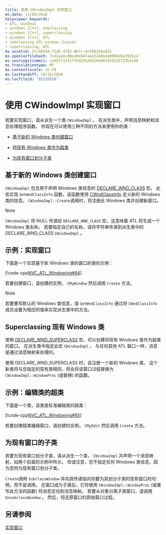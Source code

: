 ```yaml
---
title: 使用 CWindowImpl 实现窗口
ms.date: 11/04/2016
helpviewer_keywords:
- ATL, windows
- windows [C++], subclassing
- windows [C++], superclassing
- windows [C++], ATL
- subclassing ATL window classes
- superclassing, ATL
ms.assetid: 3fc40550-f1d6-4702-8b7c-4cf682b6a855
ms.openlocfilehash: 7ce1a2ec08e49e047aee5248bda0094d9e392614
ms.sourcegitcommit: ced5ff1431ffbd25b20d106901955532723bd188
ms.translationtype: MT
ms.contentlocale: zh-CN
ms.lasthandoff: 10/16/2020
ms.locfileid: "92135510"
---
```

# <a name="implementing-a-window-with-cwindowimpl"></a>使用 CWindowImpl 实现窗口

若要实现窗口，请从派生一个类 `CWindowImpl` 。 在派生类中，声明消息映射和消息处理程序函数。 你现在可以使用三种不同的方法来使用你的类：

- [基于新的 Windows 类创建窗口](#_atl_creating_a_window_based_on_a_new_windows_class)

- [将现有 Windows 类作为超类](#_atl_superclassing_an_existing_windows_class)

- [为现有窗口划分子类](#_atl_subclassing_an_existing_window)

## <a name="creating-a-window-based-on-a-new-windows-class"></a><a name="_atl_creating_a_window_based_on_a_new_windows_class"></a> 基于新的 Windows 类创建窗口

`CWindowImpl` 包含用于声明 Windows 类信息的 [DECLARE_WND_CLASS](reference/window-class-macros.md#declare_wnd_class) 宏。 此宏实现 `GetWndClassInfo` 函数，该函数使用 [CWndClassInfo](../atl/reference/cwndclassinfo-class.md) 定义新的 Windows 类的信息。 `CWindowImpl::Create`调用时，将注册此 Windows 类并创建新窗口。

> [!NOTE]
> `CWindowImpl` 将 NULL 传递给 `DECLARE_WND_CLASS` 宏，这意味着 ATL 将生成一个 Windows 类名称。 若要指定自己的名称，请将字符串传递到派生类中的 DECLARE_WND_CLASS `CWindowImpl` 。

## <a name="example-implement-a-window"></a>示例：实现窗口

下面是一个实现基于新 Windows 类的窗口的类的示例：

[!code-cpp[NVC_ATL_Windowing#64](../atl/codesnippet/cpp/implementing-a-window-with-cwindowimpl_1.h)]

若要创建窗口，请创建的实例， `CMyWindow` 然后调用 `Create` 方法。

> [!NOTE]
> 若要重写默认的 Windows 类信息，请 `GetWndClassInfo` 通过将 `CWndClassInfo` 成员设置为相应的值来实现派生类中的方法。

## <a name="superclassing-an-existing-windows-class"></a><a name="_atl_superclassing_an_existing_windows_class"></a> Superclassing 现有 Windows 类

使用 [DECLARE_WND_SUPERCLASS](reference/window-class-macros.md#declare_wnd_superclass) 宏，可以创建将现有 Windows 类作为超类的窗口。 在派生类中指定此宏 `CWindowImpl` 。 与任何其他 ATL 窗口一样，消息是通过消息映射来处理的。

使用 DECLARE_WND_SUPERCLASS 时，会注册一个新的 Windows 类。 这个新类将与您指定的现有类相同，但会将该窗口过程替换为 `CWindowImpl::WindowProc` (或替换) 的函数。

## <a name="example-superclass-the-edit-class"></a>示例：编辑类的超类

下面是一个类，该类是标准编辑类的超类：

[!code-cpp[NVC_ATL_Windowing#65](../atl/codesnippet/cpp/implementing-a-window-with-cwindowimpl_2.h)]

若要创建超类编辑窗口，请创建的实例， `CMyEdit` 然后调用 `Create` 方法。

## <a name="subclassing-an-existing-window"></a><a name="_atl_subclassing_an_existing_window"></a> 为现有窗口的子类

若要为现有窗口划分子类，请从派生一个类， `CWindowImpl` 并声明一个消息映射，如两个前面的示例中所示。 但请注意，您不指定任何 Windows 类信息，因为您将为现有窗口划分子类。

`Create`调用 `SubclassWindow` 并向其传递指向你要为其划分子类的现有窗口的句柄，而不是调用。 在窗口成为子类后，它将使用 `CWindowImpl::WindowProc` (或重写此方法的函数) 将消息定向到消息映射。 若要从对象分离子类窗口，请调用 `UnsubclassWindow` 。 然后，将还原窗口的原始窗口过程。

## <a name="see-also"></a>另请参阅

[实现窗口](../atl/implementing-a-window.md)
